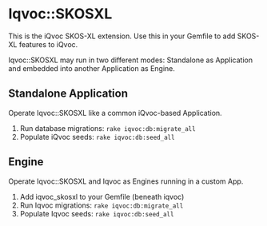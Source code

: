 # Iqvoc::SKOSXL

This is the iQvoc SKOS-XL extension. Use this in your Gemfile to add SKOS-XL features to iQvoc.

Iqvoc::SKOSXL may run in two different modes: Standalone as Application and embedded into another Application as Engine.

## Standalone Application

Operate Iqvoc::SKOSXL like a common iQvoc-based Application.

1. Run database migrations:
    `rake iqvoc:db:migrate_all`
2. Populate iQvoc seeds:
    `rake iqvoc:db:seed_all`

## Engine

Operate Iqvoc::SKOSXL and Iqvoc as Engines running in a custom App.

1. Add iqvoc_skosxl to your Gemfile (beneath iqvoc)
2. Run Iqvoc migrations:
    `rake iqvoc:db:migrate_all`
3. Populate Iqvoc seeds:
    `rake iqvoc:db:seed_all`
